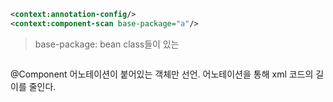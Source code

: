```xml
<context:annotation-config/>
<context:component-scan base-package="a"/>
```
>base-package: bean class들이 있는 
```java

```

@Component 어노테이션이 붙어있는 객체만 선언.
어노테이션을 통해 xml 코드의 길이를 줄인다.
<!--stackedit_data:
eyJoaXN0b3J5IjpbLTE1MDU1NDY5NjNdfQ==
-->